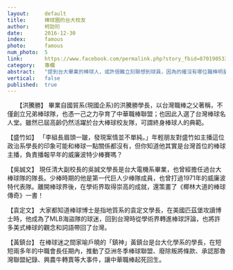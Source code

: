 ```yaml
---
layout:     default
title:      棒球圈的台大校友
author:     柯劭珩
date:       2016-12-30
index:      famous
photo:      famous
num_photo:  5
link:       https://www.facebook.com/permalink.php?story_fbid=870190533123065&id=815683195240466
category:   專欄
abstract:   "提到台大畢業的棒球人，或許很難立刻聯想到球員，因為的確沒有哪位職棒明星或教練是出自台大。然而，卻有一些台大的校友們，以其他的角色在台灣棒球界發光發熱、做出了卓越的貢獻。就在去年底，曾擔任過台大棒球隊隊長的清大副校長吳誠文教授，策劃編輯了《椰林大道的棒球傳奇》一書，裡面對台灣棒球圈中、來自台大的人物們都做了詳盡的介紹。小編將最著名的幾位整理如下，其他還有誰呢？這本書在學校總圖、台北市立圖書館都可以借閱，裡面有許多台大棒球人的故事，值得一讀。除了這些棒球圈的校友之外，也有一些其他領域的名人，在台大時期、甚至在自己的事業以外都熱愛著棒球，如五月天的怪獸就是這樣的例子。怪獸曾經效力過某一隻台大的系隊，大家猜猜是哪一隊呢？"
vertical:   false
published:  true
---
```


　　【洪騰勝】
    畢業自國貿系(現國企系)的洪騰勝學長，以台灣職棒之父著稱，不僅創立兄弟棒球隊，也憑一己之力孕育了中華職棒聯盟；也因此入選了台灣棒球名人堂。雖然已屆高齡仍然活躍於台大棒球校友隊，可謂終身棒球人的典範。

   【盛竹如】
   「李組長眉頭一皺，發現案情並不單純。」年輕朋友對盛竹如主播這位政治系學長的印象可能和棒球一點關係都沒有，但你知道他其實是台灣首位的棒球主播，負責播報早年的威廉波特少棒賽嗎？

   【吳誠文】
    現任清大副校長的吳誠文學長是台大電機系畢業，也曾經擔任過台大棒球隊的隊長。少棒時期的他是第一代巨人少棒隊成員，也曾打過1971年的威廉波特代表隊。離開棒球界後，在學術界取得崇高的成就，還策畫了《椰林大道的棒球傳奇》一書！

   【袁定文】
   大家都知道棒球博士是指地質系的袁定文學長，在美國匹茲堡攻讀博士時，他成為了MLB海盜隊的球迷，回到台灣時從學術界轉進棒球評論，也將許多美式棒球的觀念和詞語帶回了台灣。

   【黃鎮台】
   在棒球迷之間家喻戶曉的「鎮神」黃鎮台是台大化學系的學長，在短短兩多年的中職會長任期內，推動了亞洲冬季棒球聯盟、廢除叛將條款、承認那魯灣聯盟紀錄、興農牛轉賣等大事件，讓中華職棒起死回生。

